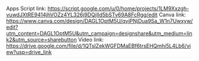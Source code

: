 Apps Script link: https://script.google.com/u/0/home/projects/1LM9Xxzgh-vuwdJXtRE9414jhVOZz4YL326j9DQjIId5bSTv69A8FcRgg/edit
Canva link: https://www.canva.com/design/DAGL1OptM5U/qvjPNjDua9Sa_W1n7Uwxyw/edit?utm_content=DAGL1OptM5U&utm_campaign=designshare&utm_medium=link2&utm_source=sharebutton
Video link: https://drive.google.com/file/d/1QTsIZekWGFDMaEBf6trsEHQmhi5L4Lb6/view?usp=drive_link 
